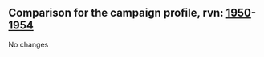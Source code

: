 ## Comparison for the campaign profile, rvn: [1950](https://github.com/PRO100KatYT/FortniteProfileRevisions/tree/main/profiles/campaign/1950%20campaign.json)-[1954](https://github.com/PRO100KatYT/FortniteProfileRevisions/tree/main/profiles/campaign/1954%20campaign.json)

No changes
